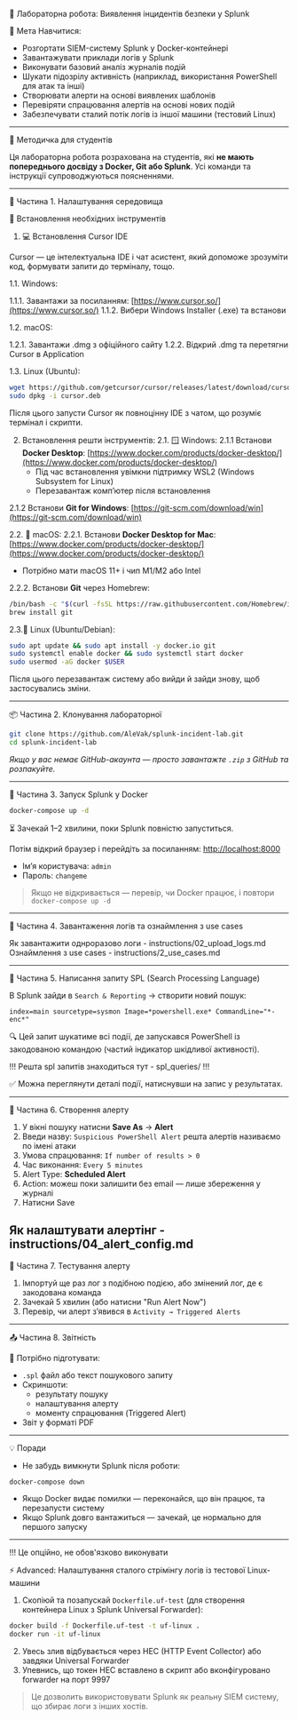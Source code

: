 🧪 Лабораторна робота: Виявлення інцидентів безпеки у Splunk

 🎯 Мета
Навчитися:
- Розгортати SIEM-систему Splunk у Docker-контейнері
- Завантажувати приклади логів у Splunk
- Виконувати базовий аналіз журналів подій
- Шукати підозрілу активність (наприклад, використання PowerShell для атак та інші)
- Створювати алерти на основі виявлених шаблонів
- Перевіряти спрацювання алертів на основі нових подій
- Забезпечувати сталий потік логів із іншої машини (тестовий Linux)

---

📘 Методичка для студентів

Ця лабораторна робота розрахована на студентів, які **не мають попереднього досвіду з Docker, Git або Splunk**. Усі команди та інструкції супроводжуються поясненнями.

---

🧱 Частина 1. Налаштування середовища

🔧 Встановлення необхідних інструментів
 1. 💻 Встановлення Cursor IDE

Cursor — це інтелектуальна IDE і чат асистент, який допоможе зрозуміти код, формувати запити до терміналу, тощо.

1.1. Windows:

1.1.1. Завантажи за посиланням: [https://www.cursor.so/](https://www.cursor.so/)
1.1.2. Вибери Windows Installer (.exe) та встанови

1.2. macOS:

1.2.1. Завантажи .dmg з офіційного сайту
1.2.2. Відкрий .dmg та перетягни Cursor в Application

1.3. Linux (Ubuntu):

```bash
wget https://github.com/getcursor/cursor/releases/latest/download/cursor.deb
sudo dpkg -i cursor.deb
```

Після цього запусти Cursor як повноцінну IDE з чатом, що розуміє термінал і скрипти.


2. Встановлення решти інструментів:
2.1. 🪟 Windows:
2.1.1 Встанови **Docker Desktop**: [https://www.docker.com/products/docker-desktop/](https://www.docker.com/products/docker-desktop/)
   - Під час встановлення увімкни підтримку WSL2 (Windows Subsystem for Linux)
   - Перезавантаж комп’ютер після встановлення

2.1.2 Встанови **Git for Windows**: [https://git-scm.com/download/win](https://git-scm.com/download/win)


2.2. 🍎 macOS:
2.2.1. Встанови **Docker Desktop for Mac**: [https://www.docker.com/products/docker-desktop/](https://www.docker.com/products/docker-desktop/)
   - Потрібно мати macOS 11+ і чип M1/M2 або Intel

2.2.2. Встанови **Git** через Homebrew:
```bash
/bin/bash -c "$(curl -fsSL https://raw.githubusercontent.com/Homebrew/install/HEAD/install.sh)"
brew install git
```

2.3.🐧 Linux (Ubuntu/Debian):
```bash
sudo apt update && sudo apt install -y docker.io git
sudo systemctl enable docker && sudo systemctl start docker
sudo usermod -aG docker $USER
```
Після цього перезавантаж систему або вийди й зайди знову, щоб застосувались зміни.

---

📦 Частина 2. Клонування лабораторної

```bash
git clone https://github.com/AleVak/splunk-incident-lab.git
cd splunk-incident-lab
```

*Якщо у вас немає GitHub-акаунта — просто завантажте `.zip` з GitHub та розпакуйте.*

---

🐳 Частина 3. Запуск Splunk у Docker

```bash
docker-compose up -d
```

⏳ Зачекай 1–2 хвилини, поки Splunk повністю запуститься.

Потім відкрий браузер і перейдіть за посиланням: [http://localhost:8000](http://localhost:8000)

- Ім’я користувача: `admin`
- Пароль: `changeme`

> Якщо не відкривається — перевір, чи Docker працює, і повтори `docker-compose up -d`

---

📂 Частина 4. Завантаження логів та ознаймлення з use cases

Як завантажити однроразово логи - instructions/02_upload_logs.md
Ознаймлення з use cases - instructions/2_use_cases.md

---

🔎 Частина 5. Написання запиту SPL (Search Processing Language)

В Splunk зайди в `Search & Reporting` → створити новий пошук:

```spl
index=main sourcetype=sysmon Image=*powershell.exe* CommandLine="*-enc*"
```


🔍 Цей запит шукатиме всі події, де запускався PowerShell із закодованою командою (частий індикатор шкідливої активності).

!!! Решта spl запитів знаходиться тут - spl_queries/ !!!

✅ Можна переглянути деталі події, натиснувши на запис у результатах.

---

🚨 Частина 6. Створення алерту

1. У вікні пошуку натисни **Save As** → **Alert**
2. Введи назву: `Suspicious PowerShell Alert` решта алертів називаємо по імені атаки
3. Умова спрацювання: `If number of results > 0`
4. Час виконання: `Every 5 minutes`
5. Alert Type: **Scheduled Alert**
6. Action: можеш поки залишити без email — лише збереження у журналі
7. Натисни Save

Як налаштувати алертінг - instructions/04_alert_config.md
---

🧪 Частина 7. Тестування алерту

1. Імпортуй ще раз лог з подібною подією, або змінений лог, де є закодована команда
2. Зачекай 5 хвилин (або натисни "Run Alert Now")
3. Перевір, чи алерт з’явився в `Activity → Triggered Alerts`

---

📤 Частина 8. Звітність

🔖 Потрібно підготувати:
- `.spl` файл або текст пошукового запиту
- Скриншоти:
  - результату пошуку
  - налаштування алерту
  - моменту спрацювання (Triggered Alert)
- Звіт у форматі PDF 

---

💡 Поради
- Не забудь вимкнути Splunk після роботи:
```bash
docker-compose down
```
- Якщо Docker видає помилки — переконайся, що він працює, та перезапусти систему
- Якщо Splunk довго вантажиться — зачекай, це нормально для першого запуску

---

!!! Це опційно, не обов'язково виконувати

⚡️ Advanced: Налаштування сталого стрімінгу логів із тестової Linux-машини

1. Скопіюй та позапускай `Dockerfile.uf-test` (для створення контейнера Linux з Splunk Universal Forwarder):

```bash
docker build -f Dockerfile.uf-test -t uf-linux .
docker run -it uf-linux
```

2. Увесь злив відбувається через HEC (HTTP Event Collector) або завдяки Universal Forwarder
3. Упевнись, що токен HEC вставлено в скрипт або вконфігуровано forwarder на порт 9997

> Це дозволить використовувати Splunk як реальну SIEM систему, що збирає логи з інших хостів.



